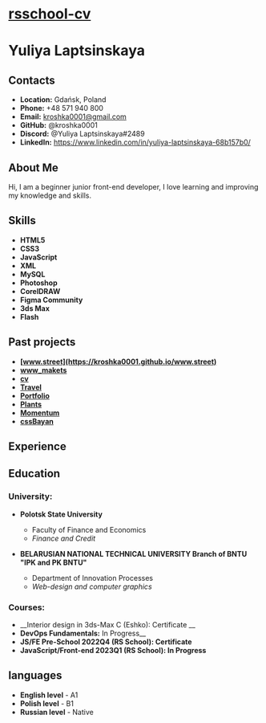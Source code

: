 # __[rsschool-cv](https://kroshka0001.github.io/rsschool-cv/)__

# __Yuliya Laptsinskaya__

## __Contacts__
- __Location:__ Gdańsk, Poland
- __Phone:__ +48 571 940 800
- __Email:__ kroshka0001@gmail.com
- __GitHub:__ @kroshka0001
- __Discord:__ @Yuliya Laptsinskaya#2489
- __LinkedIn:__ https://www.linkedin.com/in/yuliya-laptsinskaya-68b157b0/

## __About Me__

Hi, I am a beginner junior front-end developer, I love learning and improving my knowledge and skills.

## __Skills__
- __HTML5__
- __CSS3__
- __JavaScript__
- __XML__
- __MySQL__
- __Photoshop__
- __CorelDRAW__
- __Figma Community__
- __3ds Max__
- __Flash__

## __Past projects__
- __[www.street](https://kroshka0001.github.io/www.street)__
- __[www_makets](https://photos.app.goo.gl/T26PkSvmghcUrnPn6)__
- __[cv](https://kroshka0001.github.io/JS-FE-RS-2022Q2/)__
- __[Travel](https://rolling-scopes-school.github.io/kroshka0001-JSFEPRESCHOOL2022Q2/travel/)__
- __[Portfolio](https://rolling-scopes-school.github.io/kroshka0001-JSFEPRESCHOOL/portfolio/)__
- __[Plants](https://rolling-scopes-school.github.io/kroshka0001-JSFEPRESCHOOL2022Q4/Plants/)__
- __[Momentum](https://rolling-scopes-school.github.io/kroshka0001-JSFEPRESCHOOL2022Q4/momentum/)__
- __[cssBayan](https://kroshka0001.github.io/cssBayan/cssBayan/index.html)__

## __Experience__

## __Education__

### __University:__

- __Polotsk State University__
    - Faculty of Finance and Economics 
	- _Finance and Credit_
	
- __BELARUSIAN NATIONAL TECHNICAL UNIVERSITY Branch of BNTU "IPK and PK BNTU"__
    - Department of Innovation Processes
    - _Web-design and computer graphics_
	
	
### __Courses:__
- __Interior design in 3ds-Max C (Eshko): Certificate __
- __DevOps Fundamentals:__ In Progress__
- __JS/FE Pre-School 2022Q4 (RS School): Certificate__
- __JavaScript/Front-end 2023Q1 (RS School): In Progress__

## __languages__
- __English level__ - A1
- __Polish level__ - B1
- __Russian level__ - Native
